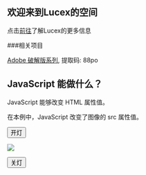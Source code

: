## 欢迎来到Lucex的空间

点击[前往](https://space.bilibili.com/401000876)了解Lucex的更多信息

###相关项目

[Adobe 破解版系列](https://pan.baidu.com/s/1BcdbM6cSHin3Vs_65lDikQ), 提取码: 88po


<html>
<body>

<h2>JavaScript 能做什么？</h2>

<p>JavaScript 能够改变 HTML 属性值。</p>

<p>在本例中，JavaScript 改变了图像的 src 属性值。</p>

<button onclick="document.getElementById('myImage').src='/i/eg_bulbon.gif'">开灯</button>

<img id="myImage" border="0" src="/i/eg_bulboff.gif" style="text-align:center;">

<button onclick="document.getElementById('myImage').src='/i/eg_bulboff.gif'">关灯</button>

</body>
</html>





